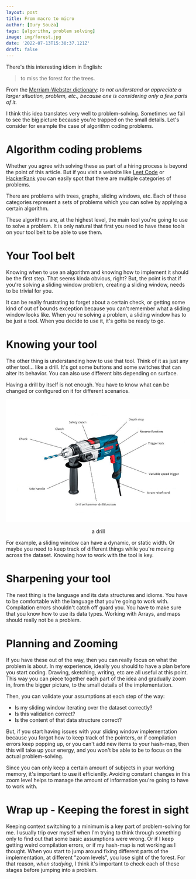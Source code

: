 ```yaml
---
layout: post
title: From macro to micro
author: [Iury Souza]
tags: [algorithm, problem solving]
image: img/forest.jpg
date: '2022-07-13T15:30:37.121Z'
draft: false
---
```


There's this interesting idiom in English:

> to miss the forest for the trees.

From the [Merriam-Webster dictionary](https://www.merriam-webster.com/dictionary/miss%20the%20forest%20for%20the%20trees):
_to not understand or appreciate a larger situation, problem, etc., because one is considering only a few parts of it._

I think this idea translates very well to problem-solving. Sometimes we fail to see the big picture because you're trapped
on the small details. Let's consider for example the case of algorithm coding problems.

# Algorithm coding problems

Whether you agree with solving these as part of a hiring process is beyond the point of this article. But if
you visit a website like [Leet Code](https://leetcode.com/) or [HackerRank](https://www.hackerrank.com/) you can easily
spot that there are multiple categories of problems.

There are problems with trees, graphs, sliding windows, etc. Each of these categories represent a sets of
problems which you can solve by applying a certain algorithm.

These algorithms are, at the highest level, the main tool you're going to use to solve a problem.
It is only natural that first you need to have these tools on your tool belt to be able to use them.

# Your Tool belt

Knowing when to use an algorithm and knowing how to implement it should be the first step.
That seems kinda obvious, right?
But, the point is that if you're solving a sliding window problem, creating a sliding window, needs to be trivial for you.

It can be really frustrating to forget about a certain check, or getting some kind of out of bounds exception because
you can't remember what a sliding window looks like.
When you're solving a problem, a sliding window has to be just a tool. When you decide to use it, it's gotta be ready to go.

# Knowing your tool



The other thing is understanding how to use that tool. Think of it as just any other tool... like a drill.
It's got some buttons and some switches that can alter its behavior. You can also use different bits depending on surface.

Having a drill by itself is not enough. You have to know what can be changed or configured on it for
different scenarios.

<p/>

![](img/drill.jpg)
<div style="text-align: center;"> a drill </div>
<p/>

For example, a sliding window can have a dynamic, or static width.
Or maybe you need to keep track of different things while you're moving across the dataset. Knowing how to work with
the tool is key.

# Sharpening your tool

The next thing is the language and its data structures and idioms. You have to be comfortable with the language 
that you're going to work with. Compilation errors shouldn't catch off guard you. You have to make sure that you 
know how to use its data types. Working with Arrays, and maps should really not be a problem.

# Planning and Zooming

If you have these out of the way, then you can really focus on what the problem is about. 
In my experience, ideally you should to have a plan before you start coding. Drawing, sketching, writing, etc
are all useful at this point.
This way you can piece together each part of the idea and gradually zoom in, from the bigger picture, to the small details
of the implementation. 

Then, you can validate your assumptions at each step of the way:
- Is my sliding window iterating over the dataset correctly?
- Is this validation correct?
- Is the content of that data structure correct? 

But, if you start having issues with your sliding window implementation because you forgot how to keep track of the
pointers, or if compilation errors keep popping up, or you can't add new items to your hash-map, 
then this will take up your energy, and you won't be able to be to focus on the actual problem-solving.

Since you can only keep a certain amount of subjects in your working memory, it's important to use it efficiently.
Avoiding constant changes in this zoom level helps to manage the amount of information you're going to have to work with.


# Wrap up - Keeping the forest in sight

Keeping context switching to a minimum is a key part of problem-solving for me. I usually trip over myself
when I'm trying to think through something only to find out that some basic assumptions were wrong. Or if I keep getting 
weird compilation errors, or if my hash-map is not working as I thought. 
When you start to jump around fixing different parts of the implementation, at different "zoom levels", 
you lose sight of the forest. For that reason, *when studying*, I think it's important to check each of these stages 
before jumping into a problem.
